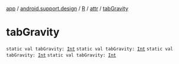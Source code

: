 [app](../../../index.md) / [android.support.design](../../index.md) / [R](../index.md) / [attr](index.md) / [tabGravity](.)

# tabGravity

`static val tabGravity: `[`Int`](https://kotlinlang.org/api/latest/jvm/stdlib/kotlin/-int/index.html)
`static val tabGravity: `[`Int`](https://kotlinlang.org/api/latest/jvm/stdlib/kotlin/-int/index.html)
`static val tabGravity: `[`Int`](https://kotlinlang.org/api/latest/jvm/stdlib/kotlin/-int/index.html)
`static val tabGravity: `[`Int`](https://kotlinlang.org/api/latest/jvm/stdlib/kotlin/-int/index.html)
